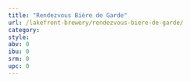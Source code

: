 ```yaml
---
title: "Rendezvous Bière de Garde"
url: /lakefront-brewery/rendezvous-biere-de-garde/
category: 
style: 
abv: 0
ibu: 0
srm: 0
upc: 0
---
```


